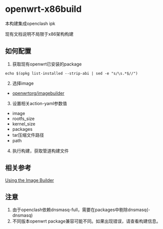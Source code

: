 # openwrt-x86build
本构建集成openclash ipk

现有文档说明不局限于x86架构构建

## 如何配置
1. 获取现有openwrt已安装的package
```
echo $(opkg list-installed --strip-abi | sed -e "s/\s.*$//")
```

2. 选择image
- [openwrtorg/imagebuilder](https://hub.docker.com/r/openwrtorg/imagebuilder/tags)

3. 设置相关action-yaml参数值
- image
- rootfs_size
- kernel_size
- packages
- tar压缩文件路径
- path

4. 执行构建，获取管道构建文件

## 相关参考
[Using the Image Builder](https://openwrt.org/docs/guide-user/additional-software/imagebuilder)

## 注意
1. 由于openclash依赖dnsmasq-full，需要在packages中剔除dnsmasq(-dnsmasq)
2. 不同版本openwrt package兼容可能不同。如果出现错误，请查看构建信息。
